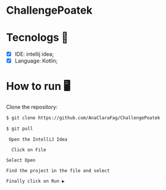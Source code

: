 # ChallengePoatek

# Tecnologs 📱 

- [x] IDE: intellij idea;
- [x] Language: Kotlin;

# How to run 🖥️


Clone the repository:

```bash
$ git clone https://github.com/AnaClaraFag/ChallengePoatek
```

```bash
$ git pull 
```
```
 Open the IntelliJ Idea
```
```
  Click on File
  ```
  ```
 Select Open 
 ```
 ```
 Find the project in the file and select
 ```

```
Finally click on Run ▶


```







